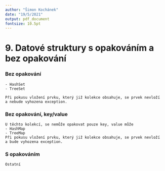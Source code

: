 ```yaml
---
author: "Šimon Kochánek"
date: "19/5/2021"
output: pdf_document
fontsize: 10.5pt
---
```


<style type="text/css">
  body{
    font-size: 10.5pt;
  }
</style>

# 9. Datové struktury s opakováním a bez opakování

### Bez opakování

    - HashSet
    - TreeSet

    Při pokusu vložení prvku, který již kolekce obsahuje, se prvek nevloží a nebude vyhozena exception.

### Bez opakování, key/value

    U těchto kolekcí, se nemůže opakovat pouze key, value může
    - HashMap
    - TreeMap
    Při pokusu vložení prvku, který již kolekce obsahuje, se prvek nevloží a bude vyhozena exception.

### S opakováním

    Ostatní



